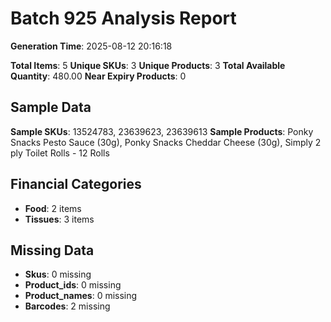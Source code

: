 # Batch 925 Analysis Report

**Generation Time**: 2025-08-12 20:16:18

**Total Items**: 5
**Unique SKUs**: 3
**Unique Products**: 3
**Total Available Quantity**: 480.00
**Near Expiry Products**: 0

## Sample Data
**Sample SKUs**: 13524783, 23639623, 23639613
**Sample Products**: Ponky Snacks Pesto Sauce (30g), Ponky Snacks Cheddar Cheese (30g), Simply 2 ply Toilet Rolls - 12 Rolls

## Financial Categories
- **Food**: 2 items
- **Tissues**: 3 items

## Missing Data
- **Skus**: 0 missing
- **Product_ids**: 0 missing
- **Product_names**: 0 missing
- **Barcodes**: 2 missing
